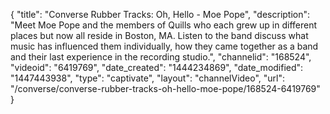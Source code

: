 {
    "title": "Converse Rubber Tracks: Oh, Hello - Moe Pope",
    "description": "Meet Moe Pope and the members of Quills who each grew up in different places but now all reside in Boston, MA. Listen to the band discuss what music has influenced them individually, how they came together as a band and their last experience in the recording studio.",
    "channelid": "168524",
    "videoid": "6419769",
    "date_created": "1444234869",
    "date_modified": "1447443938",
    "type": "captivate",
    "layout": "channelVideo",
    "url": "\/converse\/converse-rubber-tracks-oh-hello-moe-pope\/168524-6419769"
}